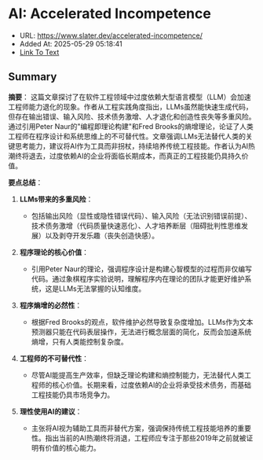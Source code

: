 # AI: Accelerated Incompetence
- URL: https://www.slater.dev/accelerated-incompetence/
- Added At: 2025-05-29 05:18:41
- [Link To Text](2025-05-29-ai-accelerated-incompetence_raw.md)

## Summary
**摘要**：
这篇文章探讨了在软件工程领域中过度依赖大型语言模型（LLM）会加速工程师能力退化的现象。作者从工程实践角度指出，LLMs虽然能快速生成代码，但存在输出错误、输入风险、技术债务激增、人才退化和创造性丧失等多重风险。通过引用Peter Naur的"编程即理论构建"和Fred Brooks的熵增理论，论证了人类工程师在程序设计和系统思维上的不可替代性。文章强调LLMs无法替代人类的关键思考能力，建议将AI作为工具而非拐杖，持续培养传统工程技能。作者认为AI热潮终将退去，过度依赖AI的企业将面临长期成本，而真正的工程技能仍具持久价值。

**要点总结**：
1. **LLMs带来的多重风险**：
   - 包括输出风险（显性或隐性错误代码）、输入风险（无法识别错误前提）、技术债务激增（代码质量快速恶化）、人才培养断层（阻碍批判性思维发展）以及剥夺开发乐趣（丧失创造快感）。

2. **程序理论的核心价值**：
   - 引用Peter Naur的理论，强调程序设计是构建心智模型的过程而非仅编写代码。通过象棋程序实验说明，理解程序内在理论的团队才能更好维护系统，这是LLMs无法掌握的认知维度。

3. **程序熵增的必然性**：
   - 根据Fred Brooks的观点，软件维护必然导致复杂度增加。LLMs作为文本预测器只能在代码表层操作，无法进行概念层面的简化，反而会加速系统熵增，只有人类能控制复杂度。

4. **工程师的不可替代性**：
   - 尽管AI能提高生产效率，但缺乏理论构建和熵控制能力，无法替代人类工程师的核心价值。长期来看，过度依赖AI的企业将承受技术债务，而基础工程技能仍具市场竞争力。

5. **理性使用AI的建议**：
   - 主张将AI视为辅助工具而非替代方案，强调保持传统工程技能培养的重要性。指出当前的AI热潮终将消退，工程师应专注于那些2019年之前就被证明有价值的核心能力。
